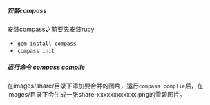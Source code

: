 ##### 安装compass
安装compass之前要先安装ruby

- `gem install compass`
- `compass init`

##### 运行命令 compass compile
在images/share/目录下添加要合并的图片，运行`compass complie`后，在images/目录下会生成一张share-xxxxxxxxxxxx.png的雪碧图片。
